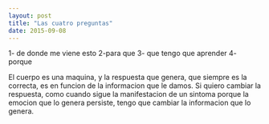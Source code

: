 ```yaml
---
layout: post
title: "Las cuatro preguntas"
date: 2015-09-08
---
```



1- de donde me viene esto
2-para que
3- que tengo que aprender
4- porque



El cuerpo es una maquina, y la respuesta que genera, que siempre es la correcta, es en funcion de la informacion que le damos.
Si quiero cambiar la respuesta, como cuando sigue la manifestacion de un sintoma porque la emocion que lo genera persiste,  tengo que cambiar la informacion que lo genera.
